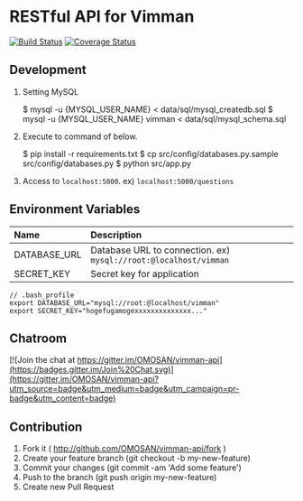 # RESTful API for Vimman

[![Build Status](https://travis-ci.org/OMOSAN/vimman-api.svg?branch=master)](https://travis-ci.org/OMOSAN/vimman-api)
[![Coverage Status](https://coveralls.io/repos/OMOSAN/vimman-api/badge.svg?branch=master)](https://coveralls.io/r/OMOSAN/vimman-api?branch=master)


## Development

1) Setting MySQL

    $ mysql -u {MYSQL_USER_NAME} < data/sql/mysql_createdb.sql
    $ mysql -u {MYSQL_USER_NAME} vimman < data/sql/mysql_schema.sql

2) Execute to command of below.

    $ pip install -r requirements.txt
    $ cp src/config/databases.py.sample src/config/databases.py
    $ python src/app.py

3) Access to `localhost:5000`. ex) `localhost:5000/questions`


## Environment Variables

| Name | Description |
|:-----|:------------|
| DATABASE_URL | Database URL to connection. ex) `mysql://root:@localhost/vimman` |
| SECRET_KEY | Secret key for application |

    // .bash_profile
    export DATABASE_URL="mysql://root:@localhost/vimman"
    export SECRET_KEY="hogefugamogexxxxxxxxxxxxxx..."


## Chatroom

[![Join the chat at https://gitter.im/OMOSAN/vimman-api](https://badges.gitter.im/Join%20Chat.svg)](https://gitter.im/OMOSAN/vimman-api?utm_source=badge&utm_medium=badge&utm_campaign=pr-badge&utm_content=badge)


## Contribution

1. Fork it ( http://github.com/OMOSAN/vimman-api/fork )
2. Create your feature branch (git checkout -b my-new-feature)
3. Commit your changes (git commit -am 'Add some feature')
4. Push to the branch (git push origin my-new-feature)
5. Create new Pull Request
